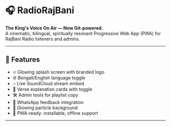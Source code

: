 # 🎧  RadioRajBani

**The King's Voice On Air — Now Git-powered.**  
A cinematic, bilingual, spiritually resonant Progressive Web App (PWA) for RajBani Radio listeners and admins.

---

## 🌟 Features

- 🔥 Glowing splash screen with branded logo
- 🌐 Bengali/English language toggle
- 🎶 Live SoundCloud stream embed
- 📜 Verse explanation cards with toggle
- 🛠️ Admin tools for playlist copy
- 💬 WhatsApp feedback integration
- 💫 Glowing particle background
- 📱 PWA-ready: installable, offline support

---
